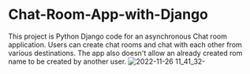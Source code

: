 # Chat-Room-App-with-Django
This project is Python Django code for an asynchronous Chat room application. Users can create chat rooms and chat with each other from various destinations. The app also doesn't allow an already created rom name to be created by another user. 
![2022-11-26 11_41_32-](https://user-images.githubusercontent.com/105711066/204080658-65c4a550-c4af-429a-8c28-1a8e00097d45.png)
